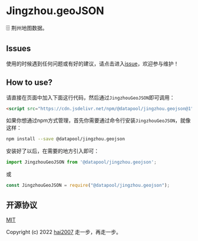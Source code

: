 # Jingzhou.geoJSON
🗄️ 荆州地图数据。

## Issues
使用的时候遇到任何问题或有好的建议，请点击进入[issue](https://github.com/hai2007/datapool/issues)，欢迎参与维护！

## How to use?

请直接在页面中加入下面这行代码，然后通过```JingzhouGeoJSON```即可调用：

```html
<script src="https://cdn.jsdelivr.net/npm/@datapool/jingzhou.geojson@1"></script>
```

如果你想通过npm方式管理，首先你需要通过命令行安装``````JingzhouGeoJSON``````，就像这样：

```bash
npm install --save @datapool/jingzhou.geojson
```

安装好了以后，在需要的地方引入即可：

```js
import JingzhouGeoJSON from '@datapool/jingzhou.geojson';
```

或

```js
const JingzhouGeoJSON = require("@datapool/jingzhou.geojson");
```

开源协议
---------------------------------------
[MIT](https://github.com/hai2007/datapool/blob/master/LICENSE)

Copyright (c) 2022 [hai2007](https://hai2007.gitee.io/sweethome/) 走一步，再走一步。
